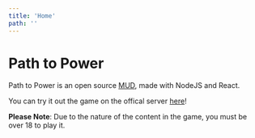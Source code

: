 ```yaml
---
title: 'Home'
path: ''
---
```

# Path to Power

Path to Power is an open source [MUD](https://en.wikipedia.org/wiki/MUD), made with NodeJS and React.

You can try it out the game on the offical server [here](https://pathtopower.online/)!

**Please Note**: Due to the nature of the content in the game, you must be over 18 to play it.
